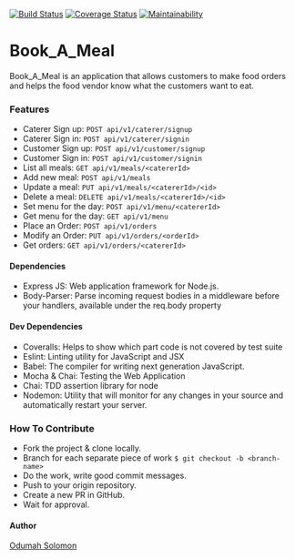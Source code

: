 [![Build Status](https://travis-ci.org/slimsolz/Book_A_Meal.svg?branch=ch-setup-server-156990961)](https://travis-ci.org/slimsolz/Book_A_Meal)
[![Coverage Status](https://coveralls.io/repos/github/slimsolz/Book_A_Meal/badge.svg?branch=dummy-server)](https://coveralls.io/github/slimsolz/Book_A_Meal?branch=dummy-server)
[![Maintainability](https://api.codeclimate.com/v1/badges/6a3d792fc87b292fc30c/maintainability)](https://codeclimate.com/github/slimsolz/Book_A_Meal/maintainability)

# Book_A_Meal
Book_A_Meal is an application that allows customers to make food orders and helps the food vendor know what the customers want to eat.

### Features
- Caterer Sign up: `POST api/v1/caterer/signup`
- Caterer Sign in: `POST api/v1/caterer/signin`
- Customer Sign up: `POST api/v1/customer/signup`
- Customer Sign in: `POST api/v1/customer/signin`
- List all meals: `GET api/v1/meals/<catererId>`
- Add new meal: `POST api/v1/meals`
- Update a meal: `PUT api/v1/meals/<catererId>/<id>`
- Delete a meal: `DELETE api/v1/meals/<catererId>/<id>`
- Set menu for the day: `POST api/v1/menu/<catererId>`
- Get menu for the day: `GET api/v1/menu`
- Place an Order: `POST api/v1/orders`
- Modify an Order: `PUT api/v1/orders/<orderId>`
- Get orders: `GET api/v1/orders/<catererId>` 

#### Dependencies
- Express JS: Web application framework for Node.js.
- Body-Parser: Parse incoming request bodies in a middleware before your handlers, available under the req.body property

#### Dev Dependencies
- Coveralls: Helps to show which part code is not covered by test suite
- Eslint: Linting utility for JavaScript and JSX
- Babel: The compiler for writing next generation JavaScript.
- Mocha & Chai: Testing the Web Application
- Chai: TDD assertion library for node
- Nodemon: Utility that will monitor for any changes in your source and automatically restart your server.

### How To Contribute
- Fork the project & clone locally.
- Branch for each separate piece of work `$ git checkout -b <branch-name>`
- Do the work, write good commit messages.
- Push to your origin repository.
- Create a new PR in GitHub.
- Wait for approval.

#### Author
[Odumah Solomon](https://twitter.com/slimsolz)